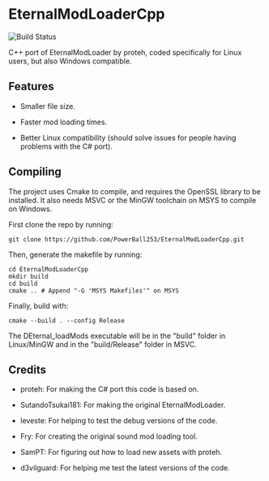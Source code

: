 # EternalModLoaderCpp
![Build Status](https://github.com/PowerBall253/EternalModLoaderCpp/actions/workflows/build.yml/badge.svg)

C++ port of EternalModLoader by proteh, coded specifically for Linux users, but also Windows compatible.

## Features
* Smaller file size.

* Faster mod loading times.

* Better Linux compatibility (should solve issues for people having problems with the C# port).

## Compiling
The project uses Cmake to compile, and requires the OpenSSL library to be installed. It also needs MSVC or the MinGW toolchain on MSYS to compile on Windows.

First clone the repo by running:

```
git clone https://github.com/PowerBall253/EternalModLoaderCpp.git
```

Then, generate the makefile by running:
```
cd EternalModLoaderCpp
mkdir build
cd build
cmake .. # Append "-G 'MSYS Makefiles'" on MSYS
```

Finally, build with:
```
cmake --build . --config Release
```

The DEternal_loadMods executable will be in the "build" folder in Linux/MinGW and in the "build/Release" folder in MSVC.

## Credits
* proteh: For making the C# port this code is based on.

* SutandoTsukai181: For making the original EternalModLoader.

* leveste: For helping to test the debug versions of the code.

* Fry: For creating the original sound mod loading tool.

* SamPT: For figuring out how to load new assets with proteh.

* d3vilguard: For helping me test the latest versions of the code.
